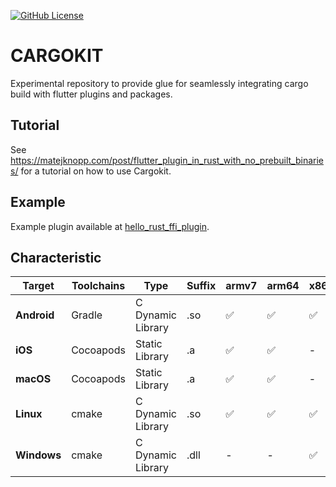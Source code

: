 [![GitHub License](https://img.shields.io/github/license/irondash/cargokit)](https://github.com/irondash/cargokit/blob/main/LICENSE)

# CARGOKIT

Experimental repository to provide glue for seamlessly integrating cargo build
with flutter plugins and packages.

## Tutorial

See https://matejknopp.com/post/flutter_plugin_in_rust_with_no_prebuilt_binaries/
for a tutorial on how to use Cargokit.

## Example

Example plugin available at [hello_rust_ffi_plugin](https://github.com/irondash/hello_rust_ffi_plugin).

## Characteristic

| Target      | Toolchains | Type              | Suffix | armv7 | arm64 | x86 | x86_64 |
| ----------- | ---------- | ----------------- | ------ | ----- | ----- | --- | ------ |
| **Android** | Gradle     | C Dynamic Library | .so    | ✅    | ✅    | ✅  | ✅     |
| **iOS**     | Cocoapods  | Static Library    | .a     | ✅    | ✅    | -   | ✅     |
| **macOS**   | Cocoapods  | Static Library    | .a     | ✅    | ✅    | -   | ✅     |
| **Linux**   | cmake      | C Dynamic Library | .so    | ✅    | ✅    | ✅  | ✅     |
| **Windows** | cmake      | C Dynamic Library | .dll   | -     | -     | ✅  | ✅     |

